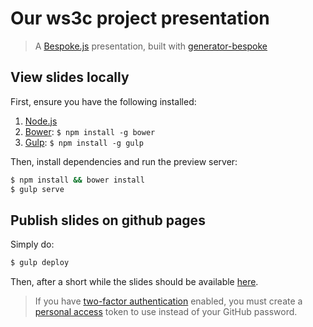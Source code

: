# Our ws3c project presentation
> A [Bespoke.js](http://markdalgleish.com/projects/bespoke.js) presentation, built with [generator-bespoke](https://github.com/markdalgleish/generator-bespoke)

## View slides locally

First, ensure you have the following installed:

1. [Node.js](http://nodejs.org)
2. [Bower](http://bower.io): `$ npm install -g bower`
3. [Gulp](http://gulpjs.com): `$ npm install -g gulp`

Then, install dependencies and run the preview server:

```bash
$ npm install && bower install
$ gulp serve
```

## Publish slides on github pages

Simply do:

```bash
$ gulp deploy
```

Then, after a short while the slides should be available [here](https://livioso.github.io/ws3c/).

> If you have [two-factor authentication](https://help.github.com/articles/about-two-factor-authentication/) enabled, you must create a [personal access](https://help.github.com/articles/creating-an-access-token-for-command-line-use/) token to use instead of your GitHub password.
